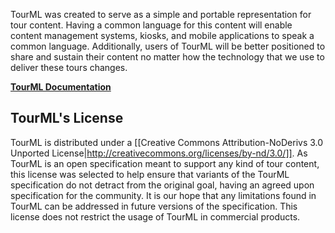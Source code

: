 TourML was created to serve as a simple and portable representation for tour content. Having a common language for this content will enable content management systems, kiosks, and mobile applications to speak a common language. Additionally, users of TourML will be better positioned to share and sustain their content no matter how the technology that we use to deliver these tours changes.

**[TourML Documentation](https://github.com/IMAmuseum/tourml/wiki)**

## TourML's License

TourML is distributed under a [[Creative Commons Attribution-NoDerivs 3.0 Unported License|http://creativecommons.org/licenses/by-nd/3.0/]]. As TourML is an open specification meant to support any kind of tour content, this license was selected to help ensure that variants of the TourML specification do not detract from the original goal, having an agreed upon specification for the community. It is our hope that any limitations found in TourML can be addressed in future versions of the specification. This license does not restrict the usage of TourML in commercial products.